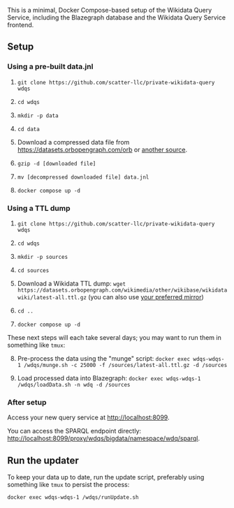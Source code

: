 This is a minimal, Docker Compose-based setup of the Wikidata Query Service, including the Blazegraph database and the Wikidata Query Service frontend.

## Setup

### Using a pre-built data.jnl
1. `git clone https://github.com/scatter-llc/private-wikidata-query wdqs`

2. `cd wdqs`

3. `mkdir -p data`

4. `cd data`

5. Download a compressed data file from <https://datasets.orbopengraph.com/orb> or [another source](https://addshore.com/2023/08/wikidata-query-service-blazegraph-jnl-file-on-cloudflare-r2-and-internet-archive/).

6. `gzip -d [downloaded file]`

7. `mv [decompressed downloaded file] data.jnl`

8. `docker compose up -d`

### Using a TTL dump

1. `git clone https://github.com/scatter-llc/private-wikidata-query wdqs`

2. `cd wdqs`

3. `mkdir -p sources`

4. `cd sources`

5. Download a Wikidata TTL dump: `wget https://datasets.orbopengraph.com/wikimedia/other/wikibase/wikidatawiki/latest-all.ttl.gz` (you can also use [your preferred mirror](https://meta.wikimedia.org/wiki/Mirroring_Wikimedia_project_XML_dumps))

6. `cd ..`

7. `docker compose up -d`

These next steps will each take several days; you may want to run them in something like `tmux`:

8. Pre-process the data using the "munge" script: `docker exec wdqs-wdqs-1 /wdqs/munge.sh -c 25000 -f /sources/latest-all.ttl.gz -d /sources`

9. Load processed data into Blazegraph: `docker exec wdqs-wdqs-1 /wdqs/loadData.sh -n wdq -d /sources`

### After setup
Access your new query service at <http://localhost:8099>.

You can access the SPARQL endpoint directly: <http://localhost:8099/proxy/wdqs/bigdata/namespace/wdq/sparql>.

## Run the updater

To keep your data up to date, run the update script, preferably using something like `tmux` to persist the process:

`docker exec wdqs-wdqs-1 /wdqs/runUpdate.sh`
